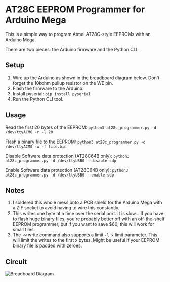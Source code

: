 # AT28C EEPROM Programmer for Arduino Mega

This is a simple way to program Atmel AT28C-style EEPROMs with an Arduino Mega.

There are two pieces: the Arduino firmware and the Python CLI.

## Setup

1) Wire up the Arduino as shown in the breadboard diagram below. Don't forget the 10kohm pullup resistor on the WE pin.
2) Flash the firmware to the Arduino.
3) Install pyserial: `pip install pyserial`
4) Run the Python CLI tool.

## Usage

Read the first 20 bytes of the EEPROM:
`python3 at28c_programmer.py -d /dev/ttyACM0 -r -l 20`

Flash a binary file to the EEPROM:
`python3 at28c_programmer.py -d /dev/ttyACM0 -w -f file.bin`

Disable Software data protection (AT28C64B only):
`python3 at28c_programmer.py -d /dev/ttyUSB0 --disable-sdp`

Enable Software data protection (AT28C64B only):
`python3 at28c_programmer.py -d /dev/ttyUSB0 --enable-sdp`

## Notes

1. I soldered this whole mess onto a PCB shield for the Arduino Mega with a ZIF socket to avoid having to wire this constantly.
2. This writes one byte at a time over the serial port. It is slow... If you have to flash huge binary files, you're probably better off with an off-the-shelf EEPROM programmer, but if you want to save $60, this will work for small files.
3. The `-w` write command also supports a limit `-l x` limit parameter. This will limit the writes to the first x bytes. Might be useful if your EEPROM binary file is padded with zeroes.

## Circuit

![Breadboard Diagram](at28c_programmer_bb.png)


